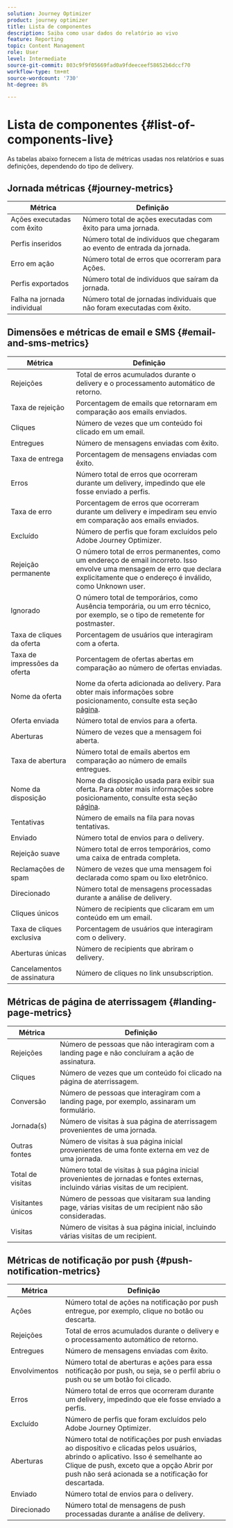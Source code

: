 ```yaml
---
solution: Journey Optimizer
product: journey optimizer
title: Lista de componentes
description: Saiba como usar dados do relatório ao vivo
feature: Reporting
topic: Content Management
role: User
level: Intermediate
source-git-commit: 803c9f9f05669fad0a9fdeeceef58652b6dccf70
workflow-type: tm+mt
source-wordcount: '730'
ht-degree: 8%

---
```


# Lista de componentes {#list-of-components-live}

As tabelas abaixo fornecem a lista de métricas usadas nos relatórios e suas definições, dependendo do tipo de delivery.

## Jornada métricas {#journey-metrics}

<table> 
 <thead> 
  <tr> 
   <th> Métrica<br/> </th> 
   <th> Definição<br/> </th> 
</tr>
 </thead> 
 <tbody> 
  <tr> 
   <td>Ações executadas com êxito<br/> </td> 
   <td> Número total de ações executadas com êxito para uma jornada.<br/> </td> 
</tr> 
  <tr> 
   <td> Perfis inseridos<br/> </td> 
   <td> Número total de indivíduos que chegaram ao evento de entrada da jornada.<br/> </td> 
</tr>
  <tr> 
   <td> Erro em ação<br/> </td> 
   <td>Número total de erros que ocorreram para Ações.<br/> </td> 
</tr> 
  <tr> 
   <td> Perfis exportados<br/> </td> 
   <td> Número total de indivíduos que saíram da jornada.<br/> </td> 
</tr> 
  <tr> 
   <td> Falha na jornada individual<br/> </td> 
   <td> Número total de jornadas individuais que não foram executadas com êxito.<br/> </td> 
</tr> 
 </tbody> 
</table>

## Dimensões e métricas de email e SMS {#email-and-sms-metrics}

<table> 
 <thead> 
  <tr> 
   <th> Métrica<br/> </th> 
   <th> Definição<br/> </th> 
</tr>
 </thead> 
 <tbody>
  <tr> 
   <td> Rejeições<br/> </td> 
   <td> Total de erros acumulados durante o delivery e o processamento automático de retorno.<br/> </td> 
</tr> 
  <tr> 
   <td> Taxa de rejeição <br/> </td> 
   <td> Porcentagem de emails que retornaram em comparação aos emails enviados.<br/> </td> 
</tr>
  <tr> 
   <td> Cliques<br/> </td> 
   <td> Número de vezes que um conteúdo foi clicado em um email.<br/> </td> 
</tr> 
  <tr> 
   <td> Entregues <br/> </td> 
   <td> Número de mensagens enviadas com êxito.<br/></td> 
</tr> 
  <tr> 
   <td> Taxa de entrega<br/> </td> 
   <td> Porcentagem de mensagens enviadas com êxito.<br/> </td> 
</tr>
  <tr> 
   <td> Erros<br/> </td> 
   <td> Número total de erros que ocorreram durante um delivery, impedindo que ele fosse enviado a perfis.<br/> </td> 
</tr> 
  <tr> 
   <td> Taxa de erro<br/> </td> 
   <td> Porcentagem de erros que ocorreram durante um delivery e impediram seu envio em comparação aos emails enviados.<br/> </td> 
</tr>
  <tr> 
   <td> Excluído<br/> </td> 
   <td> Número de perfis que foram excluídos pelo Adobe Journey Optimizer.<br/> </td> 
</tr>
  <tr> 
   <td> Rejeição permanente<br/> </td> 
   <td> O número total de erros permanentes, como um endereço de email incorreto. Isso envolve uma mensagem de erro que declara explicitamente que o endereço é inválido, como Unknown user.<br/> </td>
</tr>
  <tr> 
   <td> Ignorado<br/> </td> 
   <td> O número total de temporários, como Ausência temporária, ou um erro técnico, por exemplo, se o tipo de remetente for postmaster.<br/> </td> 
</tr>
   <tr> 
   <td>Taxa de cliques da oferta<br/> </td> 
   <td>Porcentagem de usuários que interagiram com a oferta.<br/> </td> 
</tr>
   <tr> 
   <td>Taxa de impressões da oferta<br/> </td> 
   <td>Porcentagem de ofertas abertas em comparação ao número de ofertas enviadas.<br/> </td> 
</tr>
   <tr> 
   <td>Nome da oferta<br/> </td> 
   <td> Nome da oferta adicionada ao delivery. Para obter mais informações sobre posicionamento, consulte esta seção <a href="../offers/offer-library/creating-personalized-offers.md">página</a>.<br/> </td> 
</tr>
   <tr> 
   <td>Oferta enviada<br/> </td> 
   <td>Número total de envios para a oferta.<br/> </td> 
</tr> 
  <tr>
   <td>Aberturas<br/> </td> 
   <td> Número de vezes que a mensagem foi aberta.<br/> </td> 
</tr> 
  <tr> 
   <td> Taxa de abertura<br/> </td> 
   <td> Número total de emails abertos em comparação ao número de emails entregues.<br/> </td> 
</tr>
  <tr> 
   <td>Nome da disposição<br/> </td> 
   <td> Nome da disposição usada para exibir sua oferta. Para obter mais informações sobre posicionamento, consulte esta seção <a href="../offers/offer-library/creating-placements.md">página</a>. </td> 
</tr> 
  <tr> 
   <td> Tentativas<br/> </td> 
   <td> Número de emails na fila para novas tentativas.<br/> </td> 
</tr> 
  <tr> 
   <td> Enviado<br/> </td> 
   <td> Número total de envios para o delivery.<br/> </td> 
</tr>
  <tr> 
   <td> Rejeição suave<br/> </td> 
   <td> Número total de erros temporários, como uma caixa de entrada completa.<br/> </td> 
</tr>
  <tr> 
   <td> Reclamações de spam<br/> </td> 
   <td> Número de vezes que uma mensagem foi declarada como spam ou lixo eletrônico.<br/> </td> 
</tr>
  <tr> 
   <td> Direcionado<br/> </td> 
   <td> Número total de mensagens processadas durante a análise de delivery.<br/> </td> 
</tr> 
  <tr> 
   <td> Cliques únicos<br/> </td> 
   <td> Número de recipients que clicaram em um conteúdo em um email.<br/> </td> 
</tr> 
  <tr> 
   <td>Taxa de cliques exclusiva<br/> </td> 
   <td> Porcentagem de usuários que interagiram com o delivery.<br/> </td> 
</tr>
  <tr> 
   <td> Aberturas únicas<br/> </td> 
   <td>Número de recipients que abriram o delivery.<br/> </td> 
</tr> 
  <tr> 
   <td> Cancelamentos de assinatura<br/> </td> 
   <td> Número de cliques no link unsubscription.<br/> </td> 
</tr> 
 </tbody> 
</table>

## Métricas de página de aterrissagem {#landing-page-metrics}

<table> 
 <thead> 
  <tr> 
   <th> Métrica<br/> </th> 
   <th> Definição<br/> </th> 
</tr>
 </thead> 
 <tbody>
 <tr> 
  <td>Rejeições<br/> </td> 
   <td>Número de pessoas que não interagiram com a landing page e não concluíram a ação de assinatura.<br/> </td> 
</tr>
 <tr>
  <tr> 
   <td>Cliques<br/> </td> 
   <td>Número de vezes que um conteúdo foi clicado na página de aterrissagem.<br/> </td> 
</tr>
<tr>
<td>Conversão<br/> </td> 
   <td>Número de pessoas que interagiram com a landing page, por exemplo, assinaram um formulário.<br/> </td> 
</tr>
 <tr> 
   <td>Jornada(s)<br/> </td> 
   <td>Número de visitas à sua página de aterrissagem provenientes de uma jornada.<br/> </td> 
</tr>
 <tr> 
   <td>Outras fontes<br/> </td> 
   <td>Número de visitas à sua página inicial provenientes de uma fonte externa em vez de uma jornada.<br/> </td> 
</tr>
 <tr> 
   <td>Total de visitas<br/> </td> 
   <td> Número total de visitas à sua página inicial provenientes de jornadas e fontes externas, incluindo várias visitas de um recipient.<br/> </td> 
</tr>
 <tr> 
   <td>Visitantes únicos<br/> </td> 
   <td>Número de pessoas que visitaram sua landing page, várias visitas de um recipient não são consideradas.<br/> </td> 
</tr>
 <tr> 
   <td>Visitas<br/> </td> 
   <td>Número de visitas à sua página inicial, incluindo várias visitas de um recipient.<br/> </td> 
</tr>
 </tbody> 
</table>

## Métricas de notificação por push {#push-notification-metrics}

<table> 
 <thead> 
  <tr> 
   <th> Métrica<br/> </th> 
   <th> Definição<br/> </th> 
</tr>
 </thead> 
 <tbody>
 <tr> 
   <td>Ações<br/> </td> 
   <td> Número total de ações na notificação por push entregue, por exemplo, clique no botão ou descarta.<br/> </td> 
</tr>
  <tr> 
   <td>Rejeições<br/> </td> 
   <td> Total de erros acumulados durante o delivery e o processamento automático de retorno.<br/> </td> 
</tr> 
  <tr> 
   <td> Entregues<br/> </td> 
   <td> Número de mensagens enviadas com êxito.<br/> </td> 
</tr> 
  <tr> 
   <td>Envolvimentos<br/> </td> 
   <td> Número total de aberturas e ações para essa notificação por push, ou seja, se o perfil abriu o push ou se um botão foi clicado.<br/> </td> 
</tr> 
  <tr> 
   <td> Erros<br/> </td> 
   <td> Número total de erros que ocorreram durante um delivery, impedindo que ele fosse enviado a perfis.<br/> </td> 
</tr>
  <tr> 
   <td> Excluído<br/> </td> 
   <td> Número de perfis que foram excluídos pelo Adobe Journey Optimizer.<br/> </td> 
</tr>
  <tr> 
   <td> Aberturas<br/> </td> 
   <td> Número total de notificações por push enviadas ao dispositivo e clicadas pelos usuários, abrindo o aplicativo. Isso é semelhante ao Clique de push, exceto que a opção Abrir por push não será acionada se a notificação for descartada.<br/> </td> 
</tr> 
  <tr> 
   <td> Enviado<br/> </td> 
   <td> Número total de envios para o delivery.<br/> </td> 
</tr> 
  <tr> 
   <td> Direcionado<br/> </td> 
   <td> Número total de mensagens de push processadas durante a análise de delivery.<br/> </td> 
</tr>  
 </tbody> 
</table>

<!--
## In-app metrics {#inapp-metrics}
<table> 
 <thead> 
  <tr> 
   <th> Metric<br/> </th> 
   <th> Definition<br/> </th> 
</tr>
 </thead> 
 <tbody>
 <tr> 
   <td>Clicks<br/> </td> 
   <td>Total number of recipients who interacted with the buttons included in the In-app message.<br/> </td> 
</tr>
  <tr> 
   <td>Impressions<br/> </td> 
   <td> Total number of In-app messages delivered to all users.<br/> </td>
</tr>
  <tr> 
   <td>Unique impressions<br/> </td> 
   <td>Number of unique users to whom the In-app message was delivered.<br/> </td>
</tr>
 </tbody> 
</table>
-->